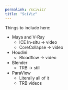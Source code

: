 ```yaml
---
permalink: /sciviz/
title: "SciViz"
---
```


Things to include here: 
* Maya and V-Ray
    * ICE In-situ -> video
    * CoreCollapse -> video
* Houdini
    * Bloodflow -> video
* Blender
    * TRB -> still
* ParaView
    * Literally all of it
    * TRB videos